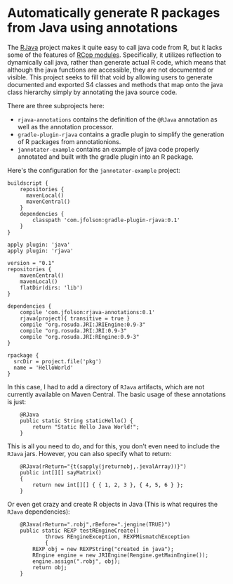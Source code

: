 # Automatically generate R packages from Java using annotations

The [RJava](http://www.rforge.net/rJava/) project makes it quite easy to call java code from R, but it lacks some of the features of 
[RCpp modules](http://cran.r-project.org/web/packages/Rcpp/vignettes/Rcpp-modules.pdf).  Specifically, it utilizes reflection to dynamically
call java, rather than generate actual R code, which means that although the java functions are accessible, they are not documented or 
visible.  This project seeks to fill that void by allowing users to generate documented and exported S4 classes and methods that 
map onto the java class hierarchy simply by annotating the java source code.

There are three subprojects here:

* `rjava-annotations` contains the definition of the `@RJava` annotation as well as the annotation processor.
* `gradle-plugin-rjava` contains a gradle plugin to simplify the generation of R packages from annotationions.
* `jannotater-example` contains an example of java code properly annotated and built with the gradle plugin into an R package.


Here's the configuration for the `jannotater-example` project:
```
buildscript {
	repositories {
	  mavenLocal()
	  mavenCentral()
	}
	dependencies {
		classpath 'com.jfolson:gradle-plugin-rjava:0.1'
	}
}
  
apply plugin: 'java'
apply plugin: 'rjava'

version = "0.1"
repositories {
    mavenCentral()
    mavenLocal()
	flatDir(dirs: 'lib')
}

dependencies {
    compile 'com.jfolson:rjava-annotations:0.1'
    rjava(project){ transitive = true }
	compile "org.rosuda.JRI:JRIEngine:0.9-3"
	compile "org.rosuda.JRI:JRI:0.9-3"
	compile "org.rosuda.JRI:REngine:0.9-3"
}

rpackage {
  srcDir = project.file('pkg')
  name = 'HelloWorld'
}
```

In this case, I had to add a directory of `RJava` artifacts, which are not
currently available on Maven Central.  The basic usage of these annotations is just:

```
	@RJava
	public static String staticHello() {
		return "Static Hello Java World!";
	}
```

This is all you need to do, and for this, you don't even need to include the `RJava` jars.  However, you can also specify what to return:

```
	@RJava(rReturn="{t(sapply(jreturnobj,.jevalArray))}")
	public int[][] sayMatrix()
	{
		return new int[][] { { 1, 2, 3 }, { 4, 5, 6 } };
	}
```

Or even get crazy and create R objects in Java (This is what requires the `RJava` dependencies):

```
	@RJava(rReturn=".robj",rBefore=".jengine(TRUE)")
	public static REXP testREngineCreate()
			throws REngineException, REXPMismatchException
			{
		REXP obj = new REXPString("created in java");
		REngine engine = new JRIEngine(Rengine.getMainEngine());
		engine.assign(".robj", obj);
		return obj;
	}
```

